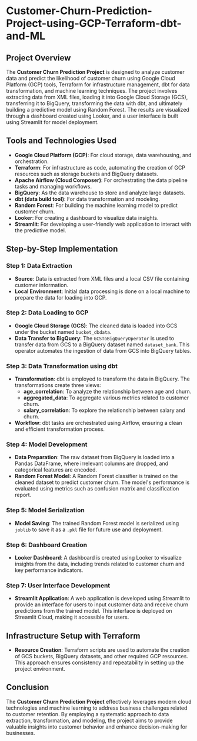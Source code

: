 # Customer-Churn-Prediction-Project-using-GCP-Terraform-dbt-and-ML


## Project Overview
The **Customer Churn Prediction Project** is designed to analyze customer data and predict the likelihood of customer churn using Google Cloud Platform (GCP) tools, Terraform for infrastructure management, dbt for data transformation, and machine learning techniques. The project involves extracting data from XML files, loading it into Google Cloud Storage (GCS), transferring it to BigQuery, transforming the data with dbt, and ultimately building a predictive model using Random Forest. The results are visualized through a dashboard created using Looker, and a user interface is built using Streamlit for model deployment.

## Tools and Technologies Used
- **Google Cloud Platform (GCP)**: For cloud storage, data warehousing, and orchestration.
- **Terraform**: For infrastructure as code, automating the creation of GCP resources such as storage buckets and BigQuery datasets.
- **Apache Airflow (Cloud Composer)**: For orchestrating the data pipeline tasks and managing workflows.
- **BigQuery**: As the data warehouse to store and analyze large datasets.
- **dbt (data build tool)**: For data transformation and modeling.
- **Random Forest**: For building the machine learning model to predict customer churn.
- **Looker**: For creating a dashboard to visualize data insights.
- **Streamlit**: For developing a user-friendly web application to interact with the predictive model.

## Step-by-Step Implementation

### Step 1: Data Extraction
- **Source**: Data is extracted from XML files and a local CSV file containing customer information.
- **Local Environment**: Initial data processing is done on a local machine to prepare the data for loading into GCP.

### Step 2: Data Loading to GCP
- **Google Cloud Storage (GCS)**: The cleaned data is loaded into GCS under the bucket named `bucket_dbdata`.
- **Data Transfer to BigQuery**: The `GCSToBigQueryOperator` is used to transfer data from GCS to a BigQuery dataset named `dataset_bank`. This operator automates the ingestion of data from GCS into BigQuery tables.

### Step 3: Data Transformation using dbt
- **Transformation**: dbt is employed to transform the data in BigQuery. The transformations create three views:
  - **age_correlation**: To analyze the relationship between age and churn.
  - **aggregated_data**: To aggregate various metrics related to customer churn.
  - **salary_correlation**: To explore the relationship between salary and churn.
- **Workflow**: dbt tasks are orchestrated using Airflow, ensuring a clean and efficient transformation process.

### Step 4: Model Development
- **Data Preparation**: The raw dataset from BigQuery is loaded into a Pandas DataFrame, where irrelevant columns are dropped, and categorical features are encoded.
- **Random Forest Model**: A Random Forest classifier is trained on the cleaned dataset to predict customer churn. The model's performance is evaluated using metrics such as confusion matrix and classification report.

### Step 5: Model Serialization
- **Model Saving**: The trained Random Forest model is serialized using `joblib` to save it as a `.pkl` file for future use and deployment.

### Step 6: Dashboard Creation
- **Looker Dashboard**: A dashboard is created using Looker to visualize insights from the data, including trends related to customer churn and key performance indicators.

### Step 7: User Interface Development
- **Streamlit Application**: A web application is developed using Streamlit to provide an interface for users to input customer data and receive churn predictions from the trained model. This interface is deployed on Streamlit Cloud, making it accessible for users.

## Infrastructure Setup with Terraform
- **Resource Creation**: Terraform scripts are used to automate the creation of GCS buckets, BigQuery datasets, and other required GCP resources. This approach ensures consistency and repeatability in setting up the project environment.

## Conclusion
The **Customer Churn Prediction Project** effectively leverages modern cloud technologies and machine learning to address business challenges related to customer retention. By employing a systematic approach to data extraction, transformation, and modeling, the project aims to provide valuable insights into customer behavior and enhance decision-making for businesses.
